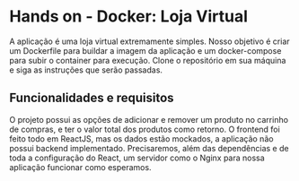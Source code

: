 # Hands on - Docker: Loja Virtual

A aplicação é uma loja virtual extremamente simples. Nosso objetivo é criar um Dockerfile para buildar a imagem da aplicação e um docker-compose para subir o container para execução. Clone o repositório em sua máquina e siga as instruções que serão passadas.

## Funcionalidades e requisitos

O projeto possui as opções de adicionar e remover um produto no carrinho de compras, e ter o valor total dos produtos como retorno. O frontend foi feito todo em ReactJS, mas os dados estão mockados, a aplicação não possui backend implementado. Precisaremos, além das dependências e de toda a configuração do React, um servidor como o Nginx para nossa aplicação funcionar como esperamos.